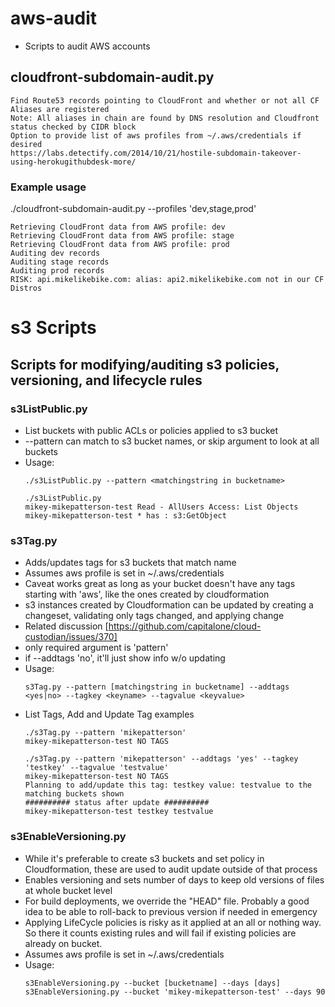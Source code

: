 # aws-audit
* Scripts to audit AWS accounts
## cloudfront-subdomain-audit.py
    Find Route53 records pointing to CloudFront and whether or not all CF Aliases are registered
    Note: All aliases in chain are found by DNS resolution and Cloudfront status checked by CIDR block
    Option to provide list of aws profiles from ~/.aws/credentials if desired
    https://labs.detectify.com/2014/10/21/hostile-subdomain-takeover-using-herokugithubdesk-more/

### Example usage
./cloudfront-subdomain-audit.py --profiles 'dev,stage,prod'

```
Retrieving CloudFront data from AWS profile: dev
Retrieving CloudFront data from AWS profile: stage
Retrieving CloudFront data from AWS profile: prod
Auditing dev records
Auditing stage records
Auditing prod records
RISK: api.mikelikebike.com: alias: api2.mikelikebike.com not in our CF Distros
```
# s3 Scripts
## Scripts for modifying/auditing s3 policies, versioning, and lifecycle rules

### s3ListPublic.py
* List buckets with public ACLs or policies applied to s3 bucket
* --pattern can match to s3 bucket names, or skip argument to look at all buckets
* Usage:
    ```
    ./s3ListPublic.py --pattern <matchingstring in bucketname>

    ./s3ListPublic.py
    mikey-mikepatterson-test Read - AllUsers Access: List Objects
    mikey-mikepatterson-test * has : s3:GetObject
    ```

### s3Tag.py
* Adds/updates tags for s3 buckets that match name
* Assumes aws profile is set in ~/.aws/credentials
* Caveat works great as long as your bucket doesn't have any tags starting with 'aws', like the ones created by cloudformation
* s3 instances created by Cloudformation can be updated by creating a changeset, validating only tags changed, and applying change
* Related discussion [https://github.com/capitalone/cloud-custodian/issues/370]
* only required argument is 'pattern'
* if --addtags 'no', it'll just show info w/o updating
* Usage:
    ```
    s3Tag.py --pattern [matchingstring in bucketname] --addtags <yes|no> --tagkey <keyname> --tagvalue <keyvalue>
    ```
* List Tags, Add and Update Tag examples
    ```
    ./s3Tag.py --pattern 'mikepatterson'
    mikey-mikepatterson-test NO TAGS

    ./s3Tag.py --pattern 'mikepatterson' --addtags 'yes' --tagkey 'testkey' --tagvalue 'testvalue'
    mikey-mikepatterson-test NO TAGS
    Planning to add/update this tag: testkey value: testvalue to the matching buckets shown
    ########## status after update ##########
    mikey-mikepatterson-test testkey testvalue

### s3EnableVersioning.py
* While it's preferable to create s3 buckets and set policy in Cloudformation, these are used to audit update outside of that process
* Enables versioning and sets number of days to keep old versions of files at whole bucket level
* For build deployments, we override the "HEAD" file.  Probably a good idea to be able to roll-back to previous version if needed in emergency
* Applying LifeCycle policies is risky as it applied at an all or nothing way.  So there it counts existing rules and will fail if existing policies are already on bucket.
* Assumes aws profile is set in ~/.aws/credentials
* Usage:
    ```
    s3EnableVersioning.py --bucket [bucketname] --days [days]
    s3EnableVersioning.py --bucket 'mikey-mikepatterson-test' --days 90
    ```

